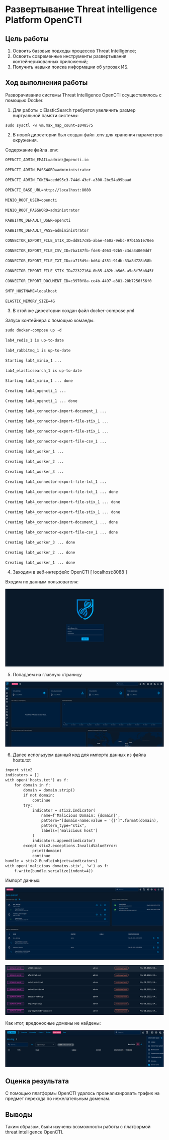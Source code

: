 # Развертывание Threat intelligence Platform OpenCTI

## Цель работы

1. Освоить базовые подходы процессов Threat Intelligence;
2. Освоить современные инструменты развертывания контейнеризованных приложений;
3. Получить навыки поиска информации об угрозах ИБ.

## Ход выполнения работы

Разворачивание системы Threat Intelligence OpenCTI осуществлялось с помощью Docker.

1. Для работы с ElasticSearch требуется увеличить размер виртуальной памяти системы:
```
sudo sysctl -w vm.max_map_count=1048575
```

2. В новой директории был создан файл .env для хранения параметров окружения.

Содержание файла .env:
```
OPENCTI_ADMIN_EMAIL=admin\@opencti.io

OPENCTI_ADMIN_PASSWORD=admininistrator

OPENCTI_ADMIN_TOKEN=cedd95c3-744d-43ef-a300-2bc54a99baad

OPENCTI_BASE_URL=http://localhost:8080

MINIO_ROOT_USER=opencti

MINIO_ROOT_PASSWORD=administrator

RABBITMQ_DEFAULT_USER=opencti

RABBITMQ_DEFAULT_PASS=admininistrator

CONNECTOR_EXPORT_FILE_STIX_ID=dd817c8b-abae-460a-9ebc-97b1551e70e6

CONNECTOR_EXPORT_FILE_CSV_ID=7ba187fb-fde8-4063-92b5-c3da34060dd7

CONNECTOR_EXPORT_FILE_TXT_ID=ca715d9c-bd64-4351-91db-33a8d728a58b

CONNECTOR_IMPORT_FILE_STIX_ID=72327164-0b35-482b-b5d6-a5a3f76b845f

CONNECTOR_IMPORT_DOCUMENT_ID=c3970f8a-ce4b-4497-a381-20b7256f56f0

SMTP_HOSTNAME=localhost

ELASTIC_MEMORY_SIZE=4G
```         

3. В этой же директории создан файл docker-compose.yml

Запуск контейнера с помощью команды:
```
sudo docker-compose up -d

lab4_redis_1 is up-to-date

lab4_rabbitmq_1 is up-to-date

Starting lab4_minio_1 ...

lab4_elasticsearch_1 is up-to-date

Starting lab4_minio_1 ... done

Creating lab4_opencti_1 ...

Creating lab4_opencti_1 ... done

Creating lab4_connector-import-document_1 ...

Creating lab4_connector-import-file-stix_1 ...

Creating lab4_connector-export-file-stix_1 ...

Creating lab4_connector-export-file-csv_1 ...

Creating lab4_worker_1 ...

Creating lab4_worker_2 ...

Creating lab4_worker_3 ...

Creating lab4_connector-export-file-txt_1 ...

Creating lab4_connector-export-file-txt_1 ... done

Creating lab4_connector-import-file-stix_1 ... done

Creating lab4_connector-export-file-stix_1 ... done

Creating lab4_connector-import-document_1 ... done

Creating lab4_connector-export-file-csv_1 ... done

Creating lab4_worker_3 ... done

Creating lab4_worker_2 ... done

Creating lab4_worker_1 ... done
``` 

4.  Заходим в веб-интерфейс OpenCTI [ localhost:8088 ]

Входим по данным пользователя:

![image](https://github.com/MoonFlower18/threat_hunting/blob/main/Prak_4/%D0%A1%D0%BA%D1%80%D0%B8%D0%BD%D1%88%D0%BE%D1%82%D1%8B/1.png)

5. Попадаем на главную страницу

![image](https://github.com/MoonFlower18/threat_hunting/blob/main/Prak_4/%D0%A1%D0%BA%D1%80%D0%B8%D0%BD%D1%88%D0%BE%D1%82%D1%8B/2.png)

6. Далее используем данный код для импорта данных из файла hosts.txt

```{python}
import stix2
indicators = []
with open('hosts.txt') as f:
    for domain in f:
        domain = domain.strip()
        if not domain:
            continue
        try:
            indicator = stix2.Indicator(
                name=f'Malicious Domain: {domain}',
                pattern="[domain-name:value = '{}']".format(domain),
                pattern_type="stix",
                labels=['malicious host']
            )
            indicators.append(indicator)
        except stix2.exceptions.InvalidValueError:
            print(domain)
            continue
bundle = stix2.Bundle(objects=indicators)
with open('malicious_domains.stix', 'w') as f:
    f.write(bundle.serialize(indent=4))
```

Импорт данных:

![image](https://github.com/MoonFlower18/threat_hunting/blob/main/Prak_4/%D0%A1%D0%BA%D1%80%D0%B8%D0%BD%D1%88%D0%BE%D1%82%D1%8B/3.png)

![image](https://github.com/MoonFlower18/threat_hunting/blob/main/Prak_4/%D0%A1%D0%BA%D1%80%D0%B8%D0%BD%D1%88%D0%BE%D1%82%D1%8B/4.png)

Как итог, вредоносные домены не найдены:

![image](https://github.com/MoonFlower18/threat_hunting/blob/main/Prak_4/%D0%A1%D0%BA%D1%80%D0%B8%D0%BD%D1%88%D0%BE%D1%82%D1%8B/5.png)

## Оценка результата

С помощью платформы OpenCTI удалось проанализировать трафик на предмет перехода по нежелательным доменам.

## Выводы

Таким образом, были изучены возможности работы с платформой threat intelligence OpenCTI.
